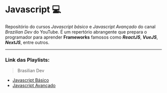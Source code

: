 # Javascript  💻
Repositório do cursos *Javascript básico* e *Javascript Avançado* do canal *Brazilian Dev* do YouTube. É um repertório abrangente que prepara o programador para aprender **Frameworks** famosos como _**ReactJS**_, _**VueJS**_, _**NextJS**_, entre outros.
***
### Link das Playlists:
>Brasilian Dev
* [Javascript Básico ](https://youtube.com/playlist?list=PL-R1FQNkywO55236fniVp6LKGAVZXcmnr&si=kTxPRczZilAdJgCv)
* [Javascript Avançado ](https://youtube.com/playlist?list=PL-R1FQNkywO4sD42B6OI6KjG3uOPT0aNl&si=psMXfg-c5TZVSrlT)
